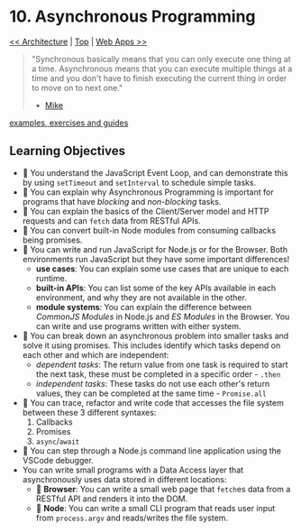 # 10. Asynchronous Programming

[&lt;&lt; Architecture](architecture.md) \| [Top](./) \| [Web Apps &gt;&gt;](web-apps.md)

> "Synchronous basically means that you can only execute one thing at a time. Asynchronous means that you can execute multiple things at a time and you don't have to finish executing the current thing in order to move on to next one."
>
> * [Mike](https://stackoverflow.com/a/33585047)

[examples, exercises and guides](https://github.com/HackYourFutureBelgium/asynchronous-programming)

## Learning Objectives

* 🥚 You understand the JavaScript Event Loop, and can demonstrate this by using `setTimeout` and `setInterval` to schedule simple tasks.
* 🥚 You can explain why Asynchronous Programming is important for programs that have _blocking_ and _non-blocking_ tasks.
* 🥚 You can explain the basics of the Client/Server model and HTTP requests and can `fetch` data from RESTful APIs.
* 🥚 You can convert built-in Node modules from consuming callbacks being promises.
* 🐣 You can write and run JavaScript for Node.js or for the Browser. Both environments run JavaScript but they have some important differences!
  * **use cases**: You can explain some use cases that are unique to each runtime.
  * **built-in APIs**: You can list some of the key APIs available in each environment, and why they are not available in the other.
  * **module systems**: You can explain the difference between _CommonJS Modules_ in Node.js and _ES Modules_ in the Browser. You can write and use programs written with either system.
* 🐣 You can break down an asynchronous problem into smaller tasks and solve it using promises. This includes identify which tasks depend on each other and which are independent:
  * _dependent tasks_: The return value from one task is required to start the next task, these must be completed in a specific order - `.then`
  * _independent tasks_: These tasks do not use each other's return values, they can be completed at the same time - `Promise.all`
* 🐣 You can trace, refactor and write code that accesses the file system between these 3 different syntaxes:
  1. Callbacks
  2. Promises
  3. `async`/`await`
* 🐣 You can step through a Node.js command line application using the VSCode debugger.
* You can write small programs with a Data Access layer that asynchronously uses data stored in different locations:
  * 🐣 **Browser**: You can write a small web page that `fetch`es data from a RESTful API and renders it into the DOM.
  * 🐥 **Node**: You can write a small CLI program that reads user input from `process.argv` and reads/writes the file system.

